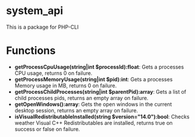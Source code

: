 # system_api
This is a package for PHP-CLI

# Functions
- **getProcessCpuUsage(string|int $processId):float**: Gets a processes CPU usage, returns 0 on failure.
- **getProcessMemoryUsage(string|int $pid):int**: Gets a processes Memory usage in MB, returns 0 on failure.
- **getProcessChildProcesses(string|int $parentPid):array**: Gets a list of child processes pids, returns an empty array on failure.
- **getOpenWindows():array**: Gets the open windows in the current desktop session, returns an empty array on failure.
- **isVisualRedistributableInstalled(string $version="14.0"):bool**: Checks weather Visual C++ Redistributables are installed, returns true on success or false on failure.